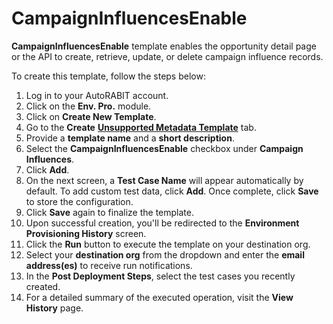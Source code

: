 # CampaignInfluencesEnable

**CampaignInfluencesEnable** template enables the opportunity detail page or the API to create, retrieve, update, or delete campaign influence records.

To create this template, follow the steps below:

1. Log in to your AutoRABIT account.
2. Click on the **Env. Pro.** module.
3. Click on **Create New Template**.
4. Go to the **Create** [**Unsupported Metadata Template**](../../../../../arm/arm-features/environment-provisioning/unsupported-metadata-templates/) tab.
5. Provide a **template name** and a **short description**.
6. Select the **CampaignInfluencesEnable** checkbox under **Campaign Influences**.
7. Click **Add**.
8. On the next screen, a **Test Case Name** will appear automatically by default. To add custom test data, click **Add**. Once complete, click **Save** to store the configuration.
9. Click **Save** again to finalize the template.
10. Upon successful creation, you'll be redirected to the **Environment Provisioning History** screen.
11. Click the **Run** button to execute the template on your destination org.
12. Select your **destination org** from the dropdown and enter the **email address(es)** to receive run notifications.
13. In the **Post Deployment Steps**, select the test cases you recently created.
14. For a detailed summary of the executed operation, visit the **View History** page.
